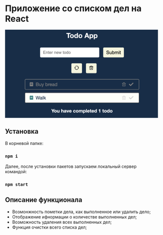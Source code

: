 # Приложение со списком дел на React

<img src="https://github.com/GrigoryBoykov/illustrations/blob/main/todo-main.png">

## Установка

В корневой папке:

### `npm i`

Далее, после установки пакетов запускаем локальный сервер командой:

### `npm start`

## Описание функционала

* Возмонжность пометки дела, как выполненное или удалить дело;
* Отображение ифнормации о количестве выполненных дел;
* Возможность удаления всех выполненных дел;
* Функция очистки всего списка дел;
